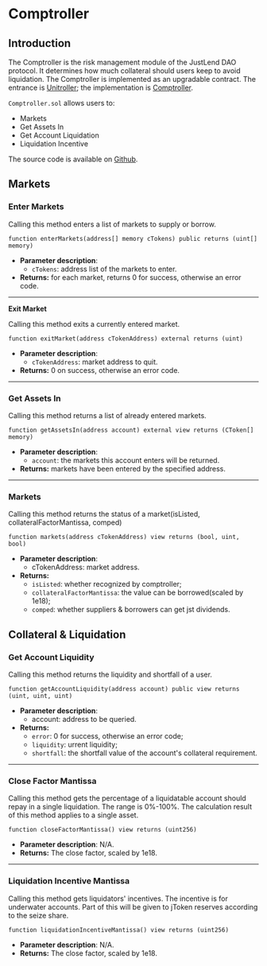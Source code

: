 # Comptroller

## Introduction <a href="#introduction" id="introduction"></a>

The Comptroller is the risk management module of the JustLend DAO protocol. It determines how much collateral should users keep to avoid liquidation. The Comptroller is implemented as an upgradable contract. The entrance is [Unitroller](https://tronscan.org/#/contract/TGjYzgCyPobsNS9n6WcbdLVR9dH7mWqFx7/code); the implementation is [Comptroller](https://tronscan.org/#/contract/TJZi9eWzCLGBi9tuwvPxnaZTGa2iUpRc8v/code).

`Comptroller.sol` allows users to:

* Markets
* Get Assets In
* Get Account Liquidation
* Liquidation Incentive

The source code is available on [Github](https://github.com/justlend/justlend-protocol/blob/main/contracts/Comptroller.sol).



## Markets <a href="#markets" id="markets"></a>

### **Enter Markets**

Calling this method enters a list of markets to supply or borrow.

```solidity
function enterMarkets(address[] memory cTokens) public returns (uint[] memory)
```

* **Parameter description**:
  * `cTokens`:  address list of the markets to enter.
* **Returns:** for each market, returns 0 for success, otherwise an error code.

***

**Exit Market**

Calling this method exits a currently entered market.

```solidity
function exitMarket(address cTokenAddress) external returns (uint)
```

* **Parameter description**:
  * `cTokenAddress`:  market address to quit.
* **Returns:** 0 on success, otherwise an error code.

***

### **Get Assets In**

Calling this method returns a list of already entered markets.

```solidity
function getAssetsIn(address account) external view returns (CToken[] memory)
```

* **Parameter description**:
  * `account`:  the markets this account enters will be returned.
* **Returns:** markets have been entered by the specified address.

***

### **Markets**

Calling this method returns the status of a market(isListed, collateralFactorMantissa, comped)

```solidity
function markets(address cTokenAddress) view returns (bool, uint, bool)
```

* **Parameter description**:
  * cTokenAddress:  market address.
* **Returns:**&#x20;
  * `isListed`: whether recognized by comptroller;
  * `collateralFactorMantissa`: the value can be borrowed(scaled by 1e18);
  * `comped`: whether suppliers & borrowers can get jst dividends.

## Collateral & Liquidation <a href="#collateral-and-liquidation" id="collateral-and-liquidation"></a>

### **Get Account Liquidity**

Calling this method returns the liquidity and shortfall of a user.

```solidity
function getAccountLiquidity(address account) public view returns (uint, uint, uint)
```

* **Parameter description**:
  * account:  address to be queried.
* **Returns:**&#x20;
  * `error`: 0 for success, otherwise an error code;
  * `liquidity`: urrent liquidity;
  * `shortfall`: the shortfall value of the account's collateral requirement.

***

### **Close Factor Mantissa**

Calling this method gets the percentage of a liquidatable account should repay in a single liquidation. The range is 0%-100%. The calculation result of this method applies to a single asset.

```solidity
function closeFactorMantissa() view returns (uint256)
```

* **Parameter description**: N/A.
* **Returns:** The close factor, scaled by 1e18.

***

### **Liquidation Incentive Mantissa**

Calling this method gets liquidators' incentives. The incentive is for underwater accounts. Part of this will be given to jToken reserves according to the seize share.

```solidity
function liquidationIncentiveMantissa() view returns (uint256)
```

* **Parameter description**: N/A.
* **Returns:** The close factor, scaled by 1e18.
